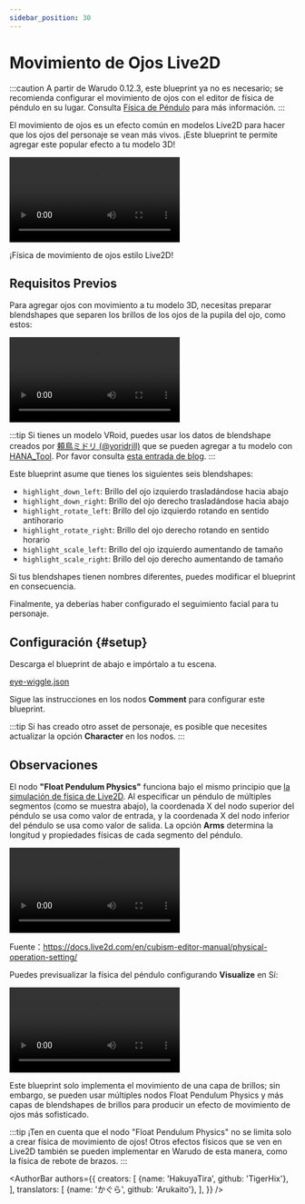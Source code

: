 ```yaml
---
sidebar_position: 30
---
```


# Movimiento de Ojos Live2D

:::caution
A partir de Warudo 0.12.3, este blueprint ya no es necesario; se recomienda configurar el movimiento de ojos con el editor de física de péndulo en su lugar. Consulta [Física de Péndulo](../../mocap/pendulum-physics) para más información.
:::

El movimiento de ojos es un efecto común en modelos Live2D para hacer que los ojos del personaje se vean más vivos. ¡Este blueprint te permite agregar este popular efecto a tu modelo 3D!

<div style={{width: '100%'}} className="video-box"><video controls loop src="/doc-img/eye-wiggle.mp4" /></div>
<p class="img-desc">¡Física de movimiento de ojos estilo Live2D!</p>

## Requisitos Previos

Para agregar ojos con movimiento a tu modelo 3D, necesitas preparar blendshapes que separen los brillos de los ojos de la pupila del ojo, como estos:

<div className="video-box"><video loop controls src="https://user-images.githubusercontent.com/3406505/196832935-946222b5-e9a3-4efa-b9dc-7bdd04b9a3f2.mp4" /></div>
<p class="img-desc"></p>

:::tip
Si tienes un modelo VRoid, puedes usar los datos de blendshape creados por [頼鳥ミドリ (@yoridrill)](https://twitter.com/yoridrill) que se pueden agregar a tu modelo con [HANA_Tool](https://booth.pm/en/items/2604269). Por favor consulta [esta entrada de blog](https://note.com/yoridrill/n/nfc15a0760a26).
:::

Este blueprint asume que tienes los siguientes seis blendshapes:

* `highlight_down_left`: Brillo del ojo izquierdo trasladándose hacia abajo
* `highlight_down_right`: Brillo del ojo derecho trasladándose hacia abajo
* `highlight_rotate_left`: Brillo del ojo izquierdo rotando en sentido antihorario
* `highlight_rotate_right`: Brillo del ojo derecho rotando en sentido horario
* `highlight_scale_left`: Brillo del ojo izquierdo aumentando de tamaño
* `highlight_scale_right`: Brillo del ojo derecho aumentando de tamaño

Si tus blendshapes tienen nombres diferentes, puedes modificar el blueprint en consecuencia.

Finalmente, ya deberías haber configurado el seguimiento facial para tu personaje.

## Configuración {#setup}

Descarga el blueprint de abajo e impórtalo a tu escena.

<a href="/blueprints/eye-wiggle.json" target="_blank" download>
<div className="file-box">
<p>
eye-wiggle.json
</p></div>
</a>

Sigue las instrucciones en los nodos **Comment** para configurar este blueprint.

:::tip
Si has creado otro asset de personaje, es posible que necesites actualizar la opción **Character** en los nodos.
:::

## Observaciones

El nodo **"Float Pendulum Physics"** funciona bajo el mismo principio que [la simulación de física de Live2D](https://docs.live2d.com/en/cubism-editor-manual/physics-operation/). Al especificar un péndulo de múltiples segmentos (como se muestra abajo), la coordenada X del nodo superior del péndulo se usa como valor de entrada, y la coordenada X del nodo inferior del péndulo se usa como valor de salida. La opción **Arms** determina la longitud y propiedades físicas de cada segmento del péndulo.

<div className="video-box"><video loop controls src="/doc-img/zh-blueprint-example-live2d-physics-video-4.mp4" />
</div>
<p class="img-desc">Fuente：<a href="https://docs.live2d.com/en/cubism-editor-manual/physical-operation-setting/" target="_blank">https://docs.live2d.com/en/cubism-editor-manual/physical-operation-setting/</a></p>

Puedes previsualizar la física del péndulo configurando **Visualize** en Sí:

<div className="video-box"><video loop controls src="https://user-images.githubusercontent.com/3406505/196835467-8eec329f-176f-47ba-af4e-fb4d0c4361d6.mp4" /></div>
<p class="img-desc"></p>

Este blueprint solo implementa el movimiento de una capa de brillos; sin embargo, se pueden usar múltiples nodos Float Pendulum Physics y más capas de blendshapes de brillos para producir un efecto de movimiento de ojos más sofisticado.

:::tip
¡Ten en cuenta que el nodo "Float Pendulum Physics" no se limita solo a crear física de movimiento de ojos! Otros efectos físicos que se ven en Live2D también se pueden implementar en Warudo de esta manera, como la física de rebote de brazos.
:::

<AuthorBar authors={{
  creators: [
    {name: 'HakuyaTira', github: 'TigerHix'},
  ],
  translators: [
    {name: 'かぐら', github: 'Arukaito'},
  ],
}} />

